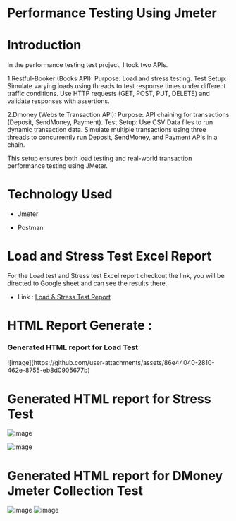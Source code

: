 # Performance Testing Using Jmeter


# Introduction 

In the performance testing test project, I took two APIs.

1.Restful-Booker (Books API):
Purpose: Load and stress testing.
Test Setup:
Simulate varying loads using threads to test response times under different traffic conditions.
Use HTTP requests (GET, POST, PUT, DELETE) and validate responses with assertions.

2.Dmoney (Website Transaction API):
Purpose: API chaining for transactions (Deposit, SendMoney, Payment).
Test Setup:
Use CSV Data files to run dynamic transaction data.
Simulate multiple transactions using three threads to concurrently run Deposit, SendMoney, and Payment APIs in a chain.

This setup ensures both load testing and real-world transaction performance testing using JMeter.


# Technology Used
- Jmeter

- Postman


# Load and Stress Test Excel Report
For the Load test and Stress test Excel report checkout the link, you will be directed to Google sheet and can see the results there.

- Link :  [Load & Stress Test Report](https://docs.google.com/spreadsheets/d/1JJYM3DkWfO0HgiYXKlvftrv8ZQnklS60NcbkBpLc8X8/edit?usp=sharing)


# HTML Report Generate :
<h3>Generated HTML report for Load Test </h3> 
![image](https://github.com/user-attachments/assets/86e44040-2810-462e-8755-eb8d0905677b)


# Generated HTML report for Stress Test
![image](https://github.com/user-attachments/assets/7763c2ad-ec3c-43e9-87d4-b41a1d6e3c7a)

![image](https://github.com/user-attachments/assets/ba10795f-6a9a-4f2f-a9e8-f97768e2a02a)


# Generated HTML report for DMoney Jmeter Collection Test

![image](https://github.com/user-attachments/assets/b3bca432-4aee-4143-9cdc-d699c08f004d)
![image](https://github.com/user-attachments/assets/4e963e93-558c-4c90-9443-efc7bddc0dc5)







